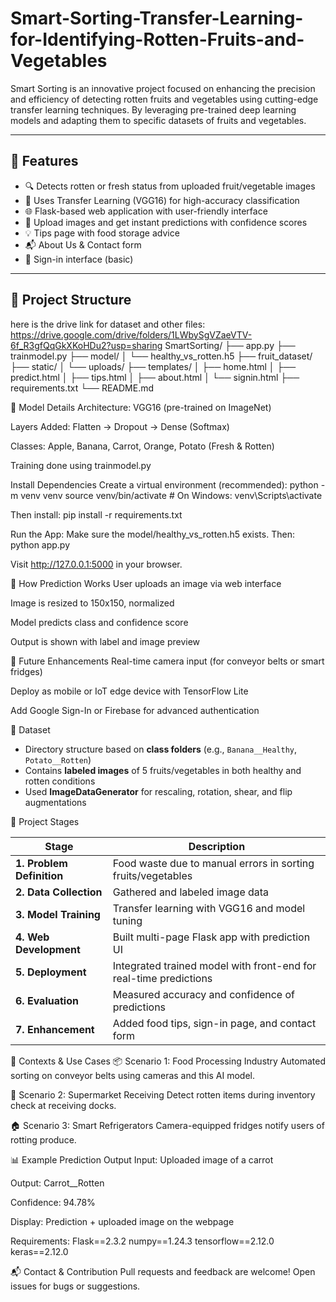 # Smart-Sorting-Transfer-Learning-for-Identifying-Rotten-Fruits-and-Vegetables
Smart Sorting is an innovative project focused on enhancing the precision and efficiency of detecting rotten fruits and vegetables using cutting-edge transfer learning techniques. By leveraging pre-trained deep learning models and adapting them to specific datasets of fruits and vegetables.



---

## 🚀 Features

- 🔍 Detects rotten or fresh status from uploaded fruit/vegetable images
- 🧠 Uses Transfer Learning (VGG16) for high-accuracy classification
- 🌐 Flask-based web application with user-friendly interface
- 📸 Upload images and get instant predictions with confidence scores
- 💡 Tips page with food storage advice
- 📬 About Us & Contact form
- 🔐 Sign-in interface (basic)

---

## 📂 Project Structure

here is the drive link for dataset and other files: https://drive.google.com/drive/folders/1LWbySgVZaeVTV-6f_R3gfQqGkXKoHDu2?usp=sharing
SmartSorting/
├── app.py
├── trainmodel.py
├── model/
│   └── healthy_vs_rotten.h5
├── fruit_dataset/
├── static/
│   └── uploads/
├── templates/
│   ├── home.html
│   ├── predict.html
│   ├── tips.html
│   ├── about.html
│   └── signin.html
├── requirements.txt
└── README.md


🧠 Model Details
Architecture: VGG16 (pre-trained on ImageNet)

Layers Added: Flatten → Dropout → Dense (Softmax)

Classes: Apple, Banana, Carrot, Orange, Potato (Fresh & Rotten)

Training done using trainmodel.py

 Install Dependencies
Create a virtual environment (recommended):
python -m venv venv
source venv/bin/activate  # On Windows: venv\Scripts\activate



Then install:
pip install -r requirements.txt



 Run the App:
 Make sure the model/healthy_vs_rotten.h5 exists. Then:  python app.py

Visit http://127.0.0.1:5000 in your browser.



📸 How Prediction Works
User uploads an image via web interface

Image is resized to 150x150, normalized

Model predicts class and confidence score

Output is shown with label and image preview



💬 Future Enhancements
Real-time camera input (for conveyor belts or smart fridges)

Deploy as mobile or IoT edge device with TensorFlow Lite

Add Google Sign-In or Firebase for advanced authentication



🧪 Dataset

- Directory structure based on **class folders** (e.g., `Banana__Healthy`, `Potato__Rotten`)
- Contains **labeled images** of 5 fruits/vegetables in both healthy and rotten conditions
- Used **ImageDataGenerator** for rescaling, rotation, shear, and flip augmentations



🧭 Project Stages

| Stage                      | Description |
|-----------------------     |-------------|
| **1. Problem Definition** | Food waste due to manual errors in sorting fruits/vegetables |
| **2. Data Collection**    | Gathered and labeled image data |
| **3. Model Training**     | Transfer learning with VGG16 and model tuning |
| **4. Web Development**    | Built multi-page Flask app with prediction UI |
| **5. Deployment**         | Integrated trained model with front-end for real-time predictions |
| **6. Evaluation**         | Measured accuracy and confidence of predictions |
| **7. Enhancement**        | Added food tips, sign-in page, and contact form |


🧭 Contexts & Use Cases
📦 Scenario 1: Food Processing Industry
Automated sorting on conveyor belts using cameras and this AI model.

🛒 Scenario 2: Supermarket Receiving
Detect rotten items during inventory check at receiving docks.

🏠 Scenario 3: Smart Refrigerators
Camera-equipped fridges notify users of rotting produce.



📊 Example Prediction Output
Input: Uploaded image of a carrot

Output: Carrot__Rotten

Confidence: 94.78%

Display: Prediction + uploaded image on the webpage


Requirements:
Flask==2.3.2
numpy==1.24.3
tensorflow==2.12.0
keras==2.12.0



📬 Contact & Contribution
Pull requests and feedback are welcome!
Open issues for bugs or suggestions.










